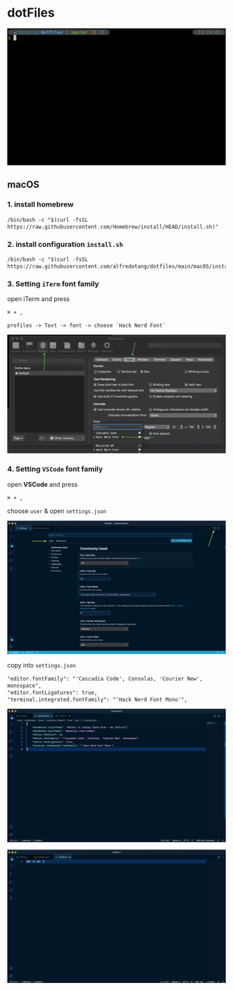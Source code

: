 # dotFiles
![alfredo-iTern-demo](./images/alfredo-iTern-demo.png)
## macOS
### 1. install homebrew
```
/bin/bash -c "$(curl -fsSL https://raw.githubusercontent.com/Homebrew/install/HEAD/install.sh)"
```
### 2. install configuration `install.sh`
   
   ```
   /bin/bash -c "$(curl -fsSL https://raw.githubusercontent.com/alfredotang/dotfiles/main/macOS/install.sh)"
   ```
### 3. Setting `iTerm` font family


   open iTerm and press

   ```
   ⌘ + ,
   ```
   ```
   profiles -> Text -> font -> choose `Hack Nerd Font`
   ```
![setting-iTerm-font](./images/setting-iTern-font.png)

### 4. Setting `VSCode` font family

   open **VSCode** and press

   ```
   ⌘ + ,
   ```

   choose `user` & open `settings.json`

   ![vscode-font-setting](./images/vscode_font_setting.png)


   copy into `settings.json`
   ```shell
   "editor.fontFamily": "'Cascadia Code', Consolas, 'Courier New', monospace",
   "editor.fontLigatures": true,
   "terminal.integrated.fontFamily": "'Hack Nerd Font Mono'",
   ```
   ![vscode_settings_json](./images/vscode_settings_json.png)

   ![vscode_font_result](./images/vscode_font_result.png)